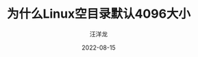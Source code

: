 ---
# layout: post
title: "为什么Linux空目录默认4096大小"
subtitle: ""
date: 2022-08-15
author: "汪洋龙"
categories: [Tech]
image: "img/coffee-bg.jpg"
description: "那顿火锅没白吃"
---